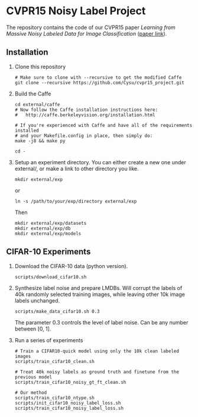 # CVPR15 Noisy Label Project

The repository contains the code of our CVPR15 paper *Learning from Massive Noisy Labeled Data for Image Classification* ([paper link](http://www.cv-foundation.org/openaccess/content_cvpr_2015/papers/Xiao_Learning_From_Massive_2015_CVPR_paper.pdf)).

## Installation

1.  Clone this repository

        # Make sure to clone with --recursive to get the modified Caffe
        git clone --recursive https://github.com/Cysu/cvpr15_project.git

2.  Build the Caffe

        cd external/caffe
        # Now follow the Caffe installation instructions here:
        #   http://caffe.berkeleyvision.org/installation.html

        # If you're experienced with Caffe and have all of the requirements installed
        # and your Makefile.config in place, then simply do:
        make -j8 && make py

        cd -

3.  Setup an experiment directory. You can either create a new one under external/, or make a link to other directory you like.

        mkdir external/exp

    or

        ln -s /path/to/your/exp/directory external/exp

    Then

        mkdir external/exp/datasets
        mkdir external/exp/db
        mkdir external/exp/models

## CIFAR-10 Experiments

1.  Download the CIFAR-10 data (python version).

        scripts/download_cifar10.sh

2.  Synthesize label noise and prepare LMDBs. Will corrupt the labels of 40k randomly selected training images, while leaving other 10k image labels unchanged.

        scripts/make_data_cifar10.sh 0.3

    The parameter 0.3 controls the level of label noise. Can be any number between [0, 1].

3.  Run a series of experiments

        # Train a CIFAR10-quick model using only the 10k clean labeled images
        scripts/train_cifar10_clean.sh

        # Treat 40k noisy labels as ground truth and finetune from the previous model
        scripts/train_cifar10_noisy_gt_ft_clean.sh

        # Our method
        scripts/train_cifar10_ntype.sh
        scripts/init_cifar10_noisy_label_loss.sh
        scripts/train_cifar10_noisy_label_loss.sh